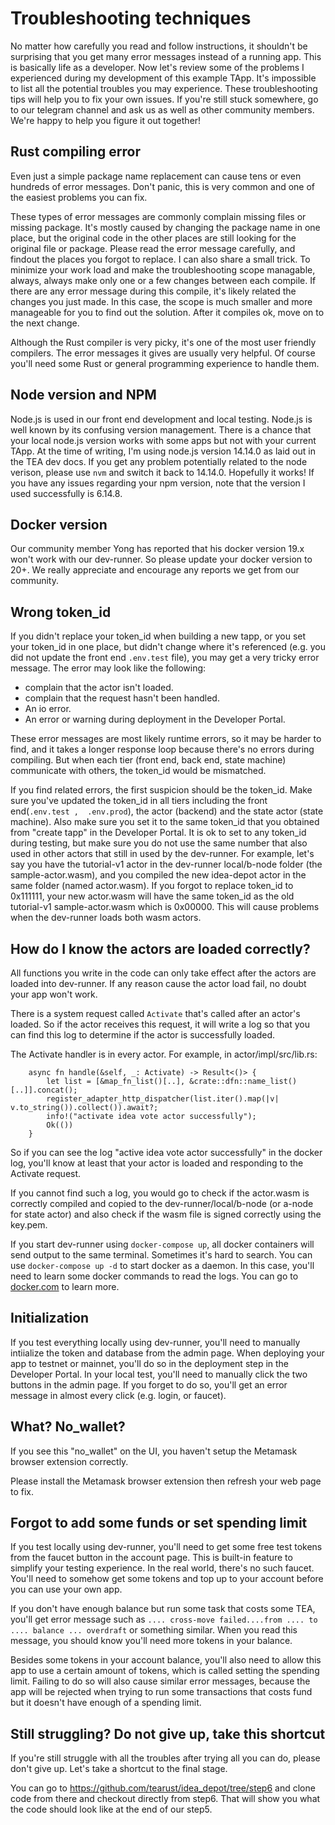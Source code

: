# Troubleshooting techniques

No matter how carefully you read and follow instructions, it shouldn't be surprising that you get many error messages instead of a running app. This is basically life as a developer. Now let's review some of the problems I experienced during my development of this example TApp. It's impossible to list all the potential troubles you may experience. These troubleshooting tips will help you to fix your own issues. If you're still stuck somewhere, go to our telegram channel and ask us as well as other community members. We're happy to help you figure it out together!

## Rust compiling error

Even just a simple package name replacement can cause tens or even hundreds of error messages. Don't panic, this is very common and one of the easiest problems you can fix.

These types of error messages are commonly complain missing files or missing package. It's mostly caused by changing the package name in one place, but the original code in the other places are still looking for the original file or package. Please read the error message carefully, and findout the places you forgot to replace. I can also share a small trick. To minimize your work load and make the troubleshooting scope managable, always, always make only one or a few changes between each compile. If there are any error message during this compile, it's likely related the changes you just made. In this case, the scope is much smaller and more manageable for you to find out the solution. After it compiles ok, move on to the next change.

Although the Rust compiler is very picky, it's one of the most user friendly compilers. The error messages it gives are usually very helpful. Of course you'll need some Rust or general programming experience to handle them.

## Node version and NPM

Node.js is used in our front end development and local testing. Node.js is well known by its confusing version management. There is a chance that your local node.js version works with some apps but not with your current TApp. At the time of writing, I'm using node.js version 14.14.0 as laid out in the TEA dev docs. If you get any problem potentially related to the node verison, please use `nvm` and switch it back to 14.14.0. Hopefully it works! If you have any issues regarding your npm version, note that the version I used successfully is 6.14.8.

## Docker version

Our community member Yong has reported that his docker version 19.x won't work with our dev-runner. So please update your docker version to 20+. We really appreciate and encourage any reports we get from our community.

## Wrong token_id

If you didn't replace your token_id when building a new tapp, or you set your token_id in one place, but didn't change where it's referenced (e.g. you did not update the front end `.env.test` file), you may get a very tricky error message. The error may look like the following:

* complain that the actor isn't loaded.
* complain that the request hasn't been handled.
* An io error.
* An error or warning during deployment in the Developer Portal.

These error messages are most likely runtime errors, so it may be harder to find, and it takes a longer response loop because there's no errors during compiling. But when each tier (front end, back end, state machine) communicate with others, the token_id would be mismatched. 

If you find related errors, the first suspicion should be the token_id. Make sure you've updated the token_id in all tiers including the front end(`.env.test ,  .env.prod`), the actor (backend) and the state actor (state machine). Also make sure you set it to the same token_id that you obtained from "create tapp" in the Developer Portal. It is ok to set to any token_id during testing, but make sure you do not use the same number that also used in other actors that still in used by the dev-runner. For example, let's say you have the tutorial-v1 actor in the dev-runner local/b-node folder (the sample-actor.wasm), and you compiled the new idea-depot actor in the same folder (named actor.wasm). If you forgot to replace token_id to 0x111111, your new actor.wasm will have the same token_id as the old tutorial-v1 sample-actor.wasm which is 0x00000. This will cause problems when the dev-runner loads both wasm actors. 

## How do I know the actors are loaded correctly?

All functions you write in the code can only take effect after the actors are loaded into dev-runner. If any reason cause the actor load fail, no doubt your app won't work. 

There is a system request called `Activate` that's called after an actor's loaded. So if the actor receives this request, it will write a log so that you can find this log to determine if the actor is successfully loaded.

The Activate handler is in every actor. For example, in actor/impl/src/lib.rs:

````
    async fn handle(&self, _: Activate) -> Result<()> {
        let list = [&map_fn_list()[..], &crate::dfn::name_list()[..]].concat();
        register_adapter_http_dispatcher(list.iter().map(|v| v.to_string()).collect()).await?;
        info!("activate idea vote actor successfully");
        Ok(())
    }
````

So if you can see the log "active idea vote actor successfully" in the docker log, you'll know at least that your actor is loaded and responding to the Activate request.

If you cannot find such a log, you would go to check if the actor.wasm is correctly compiled and copied to the dev-runner/local/b-node (or a-node for state actor) and also check if the wasm file is signed correctly using the key.pem. 

If you start dev-runner using  `docker-compose up`, all docker containers will send output to the same terminal. Sometimes it's hard to search. You can use `docker-compose up -d` to start docker as a daemon. In this case, you'll need to learn some docker commands to read the logs. You can go to [docker.com](https://docker.com) to learn more. 

## Initialization

If you test everything locally using dev-runner, you'll need to manually intiialize the token and database from the admin page. When deploying your app to testnet or mainnet, you'll do so in the deployment step in the Developer Portal. In your local test, you'll need to manually click the two buttons in the admin page. If you forget to do so, you'll get an error message in almost every click (e.g. login, or faucet).

## What? No_wallet?

If you see this "no_wallet" on the UI, you haven't setup the Metamask browser extension correctly. 



Please install the Metamask browser extension then refresh your web page to fix.

## Forgot to add some funds or set spending limit

If you test locally using dev-runner, you'll need to get some free test tokens from the faucet button in the account page. This is built-in feature to simplify your testing experience. In the real world, there's no such faucet. You'll need to somehow get some tokens and top up to your account before you can use your own app. 

If you don't have enough balance but run some task that costs some TEA, you'll get error message such as `.... cross-move failed....from .... to .... balance ... overdraft` or something similar. When you read this message, you should know you'll need more tokens in your balance.

Besides some tokens in your account balance, you'll also need to allow this app to use a certain amount of tokens, which is called setting the spending limit. Failing to do so will also cause similar error messages, because the app will be rejected when trying to run some transactions that costs fund but it doesn't have enough of a spending limit.

## Still struggling? Do not give up, take this shortcut

If you're still struggle with all the troubles after trying all you can do, please don't give up. Let's take a shortcut to the final stage. 

You can go to https://github.com/tearust/idea_depot/tree/step6 and clone code from there and checkout directly from step6. That will show you what the code should look like at the end of our step5. 
